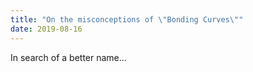```yaml
---
title: "On the misconceptions of \"Bonding Curves\""
date: 2019-08-16
---
```


In search of a better name...
